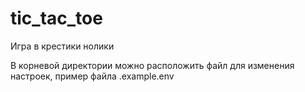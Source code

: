 # tic_tac_toe
Игра в крестики нолики

В корневой директории можно расположить файл для изменения настроек, пример файла .example.env
